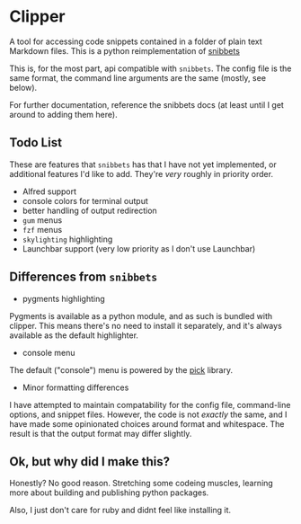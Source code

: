 # Clipper

A tool for accessing code snippets contained in a folder of plain text Markdown files.
This is a python reimplementation of [snibbets](https://github.com/ttscoff/snibbets)

This is, for the most part, api compatible with `snibbets`. The config file is the same format, the command line arguments are the same (mostly, see below).

For further documentation, reference the snibbets docs (at least until I get around to adding them here).

## Todo List

These are features that `snibbets` has that I have not yet implemented, or 
additional features I'd like to add. They're _very_ roughly in priority order.

* Alfred support
* console colors for terminal output
* better handling of output redirection
* `gum` menus
* `fzf` menus
* `skylighting` highlighting
* Launchbar support (very low priority as I don't use Launchbar)

## Differences from `snibbets`

* pygments highlighting

Pygments is available as a python module, and as such is bundled with clipper. 
This means there's no need to install it separately, and it's always available as
the default highlighter.

* console menu

The default ("console") menu is powered by the [pick](https://github.com/wong2/pick) library.

* Minor formatting differences

I have attempted to maintain compatability for the config file, command-line
options, and snippet files. However, the code is not _exactly_ the same, and I 
have made some opinionated choices around format and whitespace. The result is 
that the output format may differ slightly.

## Ok, but why did I make this?

Honestly? No good reason. Stretching some codeing muscles, learning more about
building and publishing python packages.

Also, I just don't care for ruby and didnt feel like installing it.
